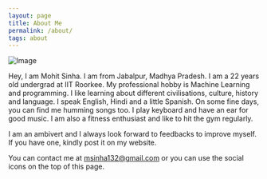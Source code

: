 ```yaml
---
layout: page
title: About Me
permalink: /about/
tags: about
---
```


![Image](https://mohit-sinha.github.io/img/cover.jpg)

Hey, I am Mohit Sinha. I am from Jabalpur, Madhya Pradesh. I am a 22 years old undergrad at IIT Roorkee. My professional hobby is Machine Learning and programming. I like learning about different civilisations, culture, history and language. I speak English, Hindi and a little Spanish. On some fine days, you can find me humming songs too. I play keyboard and have an ear for good music. I am also a fitness enthusiast and like to hit the gym regularly.

I am an ambivert and I always look forward to feedbacks to improve myself. If you have one, kindly post it on my website.

You can contact me at msinha132@gmail.com or you can use the social icons on the top of this page.
